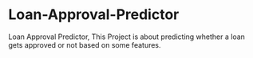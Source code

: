# Loan-Approval-Predictor
Loan Approval Predictor, This Project is about predicting whether a loan gets approved or not based on some features.
